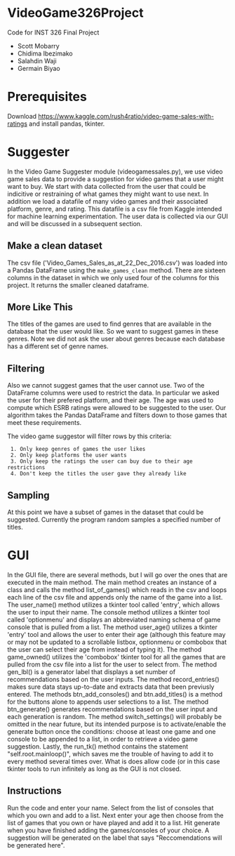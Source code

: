 # VideoGame326Project

Code for INST 326 Final Project

* Scott Mobarry
* Chidima Ibezimako
* Salahdin Waji
* Germain Biyao

# Prerequisites

Download https://www.kaggle.com/rush4ratio/video-game-sales-with-ratings and install pandas, tkinter.

# Suggester

In the Video Game Suggester module (videogamessales.py), we use video game sales data to provide a suggestion for video games that a user might want to buy. We start with data collected from the user that could be indicitive or restraining of what games they might want to use next. In addition we load a datafile of many video games and their associated platform, genre, and rating. This datafile is a csv file from Kaggle intended for machine learning experimentation. The user data is collected via our GUI and will be discussed in a subsequent section.

## Make a clean dataset

The csv file ('Video_Games_Sales_as_at_22_Dec_2016.csv') was loaded into a Pandas DataFrame using the `make_games_clean` method. There are sixteen columns in the dataset in which we only used four of the columns for this project. It returns the smaller cleaned dataframe.

## More Like This

The titles of the games are used to find genres that are available in the database that the user would like. So we want to suggest games in these genres. Note we did not ask the user about genres because each database has a different set of genre names.

## Filtering

Also we cannot suggest games that the user cannot use. Two of the DataFrame columns were used to restrict the data. In particular we asked the user for their prefered platform, and their age. The age was used to compute which ESRB ratings were allowed to be suggested to the user. Our algorithm takes the Pandas DataFrame and filters down to those games that meet these requirements. 

The video game suggestor will filter rows by this criteria:
 
     1. Only keep genres of games the user likes
     2. Only keep platforms the user wants
     3. Only keep the ratings the user can buy due to their age restrictions
     4. Don't keep the titles the user gave they already like

## Sampling

At this point we have a subset of games in the dataset that could be suggested. Currently the program random samples a specified number of titles. 

# GUI

  In the GUI file, there are several methods, but I will go over the ones that are executed in the main method. The main method creates an instance of a class
and calls the method list_of_games() which reads in the csv and loops each line of the csv file and appends only the name of the game into a list. The user_name() method utilizes a tkinter tool called 'entry', which allows the user to input their name. The console method utilizes a tkinter tool called 'optionmenu' and displays an abbreviated naming schema of game console that is pulled from a list. The method user_age() utilizes a tkinter 'entry' tool and allows the user to enter their age (although this feature may or may not be updated to a scrollable listbox, optionmenu or combobox that the user can select their age from instead of typing it). The method game_owned() utilizes the 'combobox' tkinter tool for all the games that are pulled from the csv file into a list for the user to select from. The method gen_lbl() is a generator label that displays a set number of recommendations based on the user inputs. The method record_entries() makes sure data stays up-to-date and extracts data that been previusly entered. The methods btn_add_consoles() and btn.add_titles() is a method for the buttons alone to appends user selections to a list. The method btn_generate() generates recommendations based on the user input and each generation is random. The method switch_settings() will probably be omitted in the near future, but its intended purpose is to activate/enable the generate button once the conditions: choose at least one game and one console to be appended to a list, in order to retrieve a video game suggestion. Lastly, the run_tk() method contains the statement "self.root.mainloop()", which saves me the trouble of having to add it to every method several times over. What is does allow code (or in this case tkinter tools to run infinitely as long as the GUI is not closed.


## Instructions

Run the code and enter your name. Select from the list of consoles that which you own and add to a list. Next enter your age then choose from the list of games that you own or have played and add it to a list. Hit generate when you have finished adding the games/consoles of your choice. A suggestion will be generated on the label that says "Reccomendations will be generated here".
